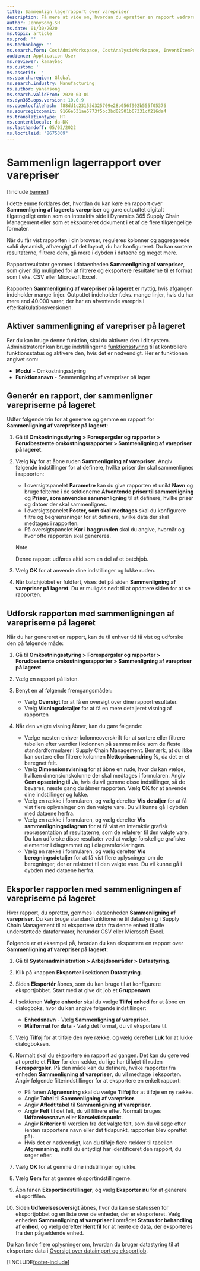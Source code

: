 ```yaml
---
title: Sammenlign lagerrapport over varepriser
description: Få mere at vide om, hvordan du opretter en rapport vedrørende sammenligning af lagerets varepriser og derefter gennemser og/eller eksporterer resultatet.
author: JennySong-SH
ms.date: 01/30/2020
ms.topic: article
ms.prod: ''
ms.technology: ''
ms.search.form: CostAdminWorkspace, CostAnalysisWorkspace, InventItemPriceCompareStorage, InventItemPriceCompareStorageDetailsChart, InventItemPriceCompareStorageDetails
audience: Application User
ms.reviewer: kamaybac
ms.custom: ''
ms.assetid: ''
ms.search.region: Global
ms.search.industry: Manufacturing
ms.author: yanansong
ms.search.validFrom: 2020-03-01
ms.dyn365.ops.version: 10.0.9
ms.openlocfilehash: f88dd1c23153d325709e28b056f902b555f05376
ms.sourcegitcommit: 9166e531ae5773f5bc3bd02501b67331cf216da4
ms.translationtype: HT
ms.contentlocale: da-DK
ms.lasthandoff: 05/03/2022
ms.locfileid: "8675369"
---
```

# <a name="compare-item-prices-storage-report"></a>Sammenlign lagerrapport over varepriser

[!include [banner](../includes/banner.md)]

I dette emne forklares det, hvordan du kan køre en rapport over **Sammenligning af lagerets varepriser** og gøre outputtet digitalt tilgængeligt enten som en interaktiv side i Dynamics 365 Supply Chain Management eller som et eksporteret dokument i et af de flere tilgængelige formater.

Når du får vist rapporten i din browser, reguleres kolonner og aggregerede saldi dynamisk, afhængigt af det layout, du har konfigureret. Du kan sortere resultaterne, filtrere dem, gå mere i dybden i dataene og meget mere.

Rapportresultater gemmes i dataenheden **Sammenligning af varepriser**, som giver dig mulighed for at filtrere og eksportere resultaterne til et format som f.eks. CSV eller Microsoft Excel.

Rapporten **Sammenligning af varepriser på lageret** er nyttig, hvis afgangen indeholder mange linjer. Outputtet indeholder f.eks. mange linjer, hvis du har mere end 40.000 varer, der har en afventende varepris i efterkalkulationsversionen.

## <a name="enable-compare-item-prices-storage"></a>Aktiver sammenligning af varepriser på lageret

Før du kan bruge denne funktion, skal du aktivere den i dit system. Administratorer kan bruge indstillingerne [funktionsstyring](../../fin-ops-core/fin-ops/get-started/feature-management/feature-management-overview.md) til at kontrollere funktionsstatus og aktivere den, hvis det er nødvendigt. Her er funktionen angivet som:

- **Modul** - Omkostningsstyring
- **Funktionsnavn** - Sammenligning af varepriser på lager

## <a name="generate-a-compare-item-prices-storage-report"></a>Generér en rapport, der sammenligner varepriserne på lageret

Udfør følgende trin for at generere og gemme en rapport for **Sammenligning af varepriser på lageret**:

1. Gå til **Omkostningsstyring > Forespørgsler og rapporter > Forudbestemte omkostningsrapporter > Sammenligning af varepriser på lageret**.

1. Vælg **Ny** for at åbne ruden **Sammenligning af varepriser**. Angiv følgende indstillinger for at definere, hvilke priser der skal sammenlignes i rapporten:

    - I oversigtspanelet **Parametre** kan du give rapporten et unikt **Navn** og bruge felterne i de sektionerne **Afventende priser til sammenligning** og **Priser, som anvendes sammenligning** til at definere, hvilke priser og datoer der skal sammenlignes.
    - I oversigtspanelet **Poster, som skal medtages** skal du konfigurere filtre og begrænsninger for at definere, hvilke data der skal medtages i rapporten.
    - På oversigtspanelet **Kør i baggrunden** skal du angive, hvornår og hvor ofte rapporten skal genereres.
    > [!NOTE]
    > Denne rapport udføres altid som en del af et batchjob.

1. Vælg **OK** for at anvende dine indstillinger og lukke ruden.

1. Når batchjobbet er fuldført, vises det på siden **Sammenligning af varepriser på lageret**. Du er muligvis nødt til at opdatere siden for at se rapporten.

## <a name="explore-the-compare-item-prices-storage-report"></a>Udforsk rapporten med sammenligningen af varepriserne på lageret

Når du har genereret en rapport, kan du til enhver tid få vist og udforske den på følgende måde:

1. Gå til **Omkostningsstyring > Forespørgsler og rapporter > Forudbestemte omkostningsrapporter > Sammenligning af varepriser på lageret**.

1. Vælg en rapport på listen.

1. Benyt en af følgende fremgangsmåder:

    - Vælg **Oversigt** for at få en oversigt over dine rapportresultater.
    - Vælg **Visningsdetaljer** for at få en mere detaljeret visning af rapporten

1. Når den valgte visning åbner, kan du gøre følgende:

    - Vælge næsten enhver kolonneoverskrift for at sortere eller filtrere tabellen efter værdier i kolonnen på samme måde som de fleste standardformularer i Supply Chain Management. Bemærk, at du ikke kan sortere eller filtrere kolonnen **Nettoprisændring %**, da det er et beregnet felt.
    - Vælg **Dimensionsvisning** for at åbne en rude, hvor du kan vælge, hvilken dimensionskolonne der skal medtages i formularen. Angiv **Gem opsætning** til **Ja**, hvis du vil gemme disse indstillinger, så de bevares, næste gang du åbner rapporten. Vælg **OK** for at anvende dine indstillinger og lukke.
    - Vælg en række i formularen, og vælg derefter **Vis detaljer** for at få vist flere oplysninger om den valgte vare. Du vil kunne gå i dybden med dataene herfra.
    - Vælg en række i formularen, og vælg derefter **Vis sammenligningsdiagram** for at få vist en interaktiv grafisk repræsentation af resultaterne, som de relaterer til den valgte vare. Du kan udforske disse resultater ved at vælge forskellige grafiske elementer i diagrammet og i diagramforklaringen.
    - Vælg en række i formularen, og vælg derefter **Vis beregningsdetaljer** for at få vist flere oplysninger om de beregninger, der er relateret til den valgte vare. Du vil kunne gå i dybden med dataene herfra.

## <a name="export-the-compare-item-prices-storage-report"></a>Eksporter rapporten med sammenligningen af varepriserne på lageret

Hver rapport, du opretter, gemmes i dataenheden **Sammenligning af varepriser**. Du kan bruge standardfunktionerne til datastyring i Supply Chain Management til at eksportere data fra denne enhed til alle understøttede dataformater, herunder CSV eller Microsoft Excel.

Følgende er et eksempel på, hvordan du kan eksportere en rapport over **Sammenligning af varepriser på lageret**:

1. Gå til **Systemadministration > Arbejdsområder > Datastyring**.

1. Klik på knappen **Eksporter** i sektionen **Datastyring**.

1. Siden **Eksportér** åbnes, som du kan bruge til at konfigurere eksportjobbet. Start med at give dit job et **Gruppenavn**.

1. I sektionen **Valgte enheder** skal du vælge **Tilføj enhed** for at åbne en dialogboks, hvor du kan angive følgende indstillinger:

    - **Enhedsnavn** - Vælg **Sammenligning af varepriser**.
    - **Målformat for data** - Vælg det format, du vil eksportere til.

1. Vælg **Tilføj** for at tilføje den nye række, og vælg derefter **Luk** for at lukke dialogboksen.

1. Normalt skal du eksportere én rapport ad gangen. Det kan du gøre ved at oprette et **Filter** for den række, du lige har tilføjet til ruden **Forespørgsler**. På den måde kan du definere, hvilke rapporter fra enheden **Sammenligning af varepriser**, du vil medtage i eksporten. Angiv følgende filterindstillinger for at eksportere en enkelt rapport:

    - På fanen **Afgrænsning** skal du vælge **Tilføj** for at tilføje en ny række.
    - Angiv **Tabel** til **Sammenligning af varepriser**.
    - Angiv **Afledt tabel** til **Sammenligning af varepriser**.
    - Angiv **Felt** til det felt, du vil filtrere efter. Normalt bruges **Udførelsesnavn** eller **Kørselstidspunkt**.
    - Angiv **Kriterier** til værdien fra det valgte felt, som du vil søge efter (enten rapportens navn eller det tidspunkt, rapporten blev oprettet på).
    - Hvis det er nødvendigt, kan du tilføje flere rækker til tabellen **Afgrænsning**, indtil du entydigt har identificeret den rapport, du søger efter.

1. Vælg **OK** for at gemme dine indstillinger og lukke.

1. Vælg **Gem** for at gemme eksportindstillingerne.

1. Åbn fanen **Eksportindstillinger**, og vælg **Eksporter nu** for at generere eksportfilen.

1. Siden **Udførelsesoversigt** åbnes, hvor du kan se statussen for eksportjobbet og en liste over de enheder, der er eksporteret. Vælg enheden **Sammenligning af varepriser** i området **Status for behandling af enhed**, og vælg derefter **Hent fil** for at hente de data, der eksporteres fra den pågældende enhed.

Du kan finde flere oplysninger om, hvordan du bruger datastyring til at eksportere data i [Oversigt over dataimport og eksportjob](../../fin-ops-core/dev-itpro/data-entities/data-import-export-job.md).


[!INCLUDE[footer-include](../../includes/footer-banner.md)]